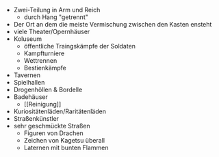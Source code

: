 - Zwei-Teilung in Arm und Reich
	- durch Hang "getrennt"
- Der Ort an dem die meiste Vermischung zwischen den Kasten ensteht
- viele Theater/Opernhäuser
- Koluseum
	- öffentliche Traingskämpfe der Soldaten
	- Kampfturniere
	- Wettrennen
	- Bestienkämpfe
- Tavernen
- Spielhallen
- Drogenhöllen & Bordelle
- Badehäuser
	- [[Reinigung]]
- Kuriositätenläden/Raritätenläden
- Straßenkünstler
- sehr geschmückte Straßen
	- Figuren von Drachen
	- Zeichen von Kagetsu überall
	- Laternen mit bunten Flammen

